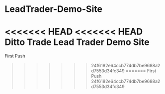 LeadTrader-Demo-Site
====================

<<<<<<< HEAD
<<<<<<< HEAD
Ditto Trade Lead Trader Demo Site
=======
First Push
>>>>>>> 24f6182e64ccb774db7be9688a2d7553d34fc349
=======
First Push
>>>>>>> 24f6182e64ccb774db7be9688a2d7553d34fc349
